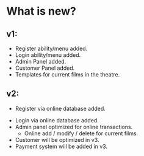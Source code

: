 # What is new?

## v1:
* Register ability/menu added.
* Login ability/menu added.
* Admin Panel added.
* Customer Panel added.
* Templates for current films in the theatre.

## v2:
* Register via online database added.
- Login via online database added.
- Admin panel optimized for online transactions.
  - Online add / modify / delete for current films.
- Customer will be optimized in v3.
- Payment system will be added in v3.
